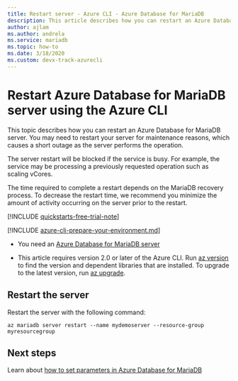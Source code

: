 ```yaml
---
title: Restart server - Azure CLI - Azure Database for MariaDB
description: This article describes how you can restart an Azure Database for MariaDB server using the Azure CLI.
author: ajlam
ms.author: andrela
ms.service: mariadb
ms.topic: how-to
ms.date: 3/18/2020 
ms.custom: devx-track-azurecli
---
```


# Restart Azure Database for MariaDB server using the Azure CLI
This topic describes how you can restart an Azure Database for MariaDB server. You may need to restart your server for maintenance reasons, which causes a short outage as the server performs the operation.

The server restart will be blocked if the service is busy. For example, the service may be processing a previously requested operation such as scaling vCores.

The time required to complete a restart depends on the MariaDB recovery process. To decrease the restart time, we recommend you minimize the amount of activity occurring on the server prior to the restart.

[!INCLUDE [quickstarts-free-trial-note](../../includes/quickstarts-free-trial-note.md)]

[!INCLUDE [azure-cli-prepare-your-environment.md](../../includes/azure-cli-prepare-your-environment.md)]

 - You need an [Azure Database for MariaDB server](quickstart-create-mariadb-server-database-using-azure-cli.md)

 - This article requires version 2.0 or later of the Azure CLI. Run [az version](/cli/azure/reference-index?#az_version) to find the version and dependent libraries that are installed. To upgrade to the latest version, run [az upgrade](/cli/azure/reference-index?#az_upgrade).


## Restart the server

Restart the server with the following command:

```azurecli-interactive
az mariadb server restart --name mydemoserver --resource-group myresourcegroup
```

## Next steps

Learn about [how to set parameters in Azure Database for MariaDB](howto-configure-server-parameters-cli.md)
